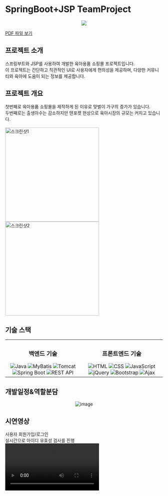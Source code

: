 # SpringBoot+JSP TeamProject
<div align="center">
<img src="https://capsule-render.vercel.app/api?type=waving&color=FFA500&height=200&section=header&text=Babee&fontSize=90" />
</div>

[PDF 파일 보기](https://github.com/mokapome/babee/blob/main/Babee%ED%8C%80%ED%94%84%EB%A1%9C%EC%A0%9D%ED%8A%B8.pdf)

## 프로젝트 소개

스프링부트와 JSP를 사용하여 개발한 육아용품 쇼핑몰 프로젝트입니다. <br>
이 프로젝트는 간단하고 직관적인 UI로 사용자에게 편의성을 제공하며, 다양한 커뮤니티와 육아에 도움이 되는 정보를 제공합니다.

## 프로젝트 개요

첫번째로 육아용품 쇼핑몰을 제작하게 된 이유로 맞벌이 가구의 증가가 있습니다.<br>
두번째로는 출생아수는 감소하지만 텐포켓 현상으로 육아시장의 규모는 커지고 있습니다. <br><br>
<img src="https://github.com/mokapome/babee/assets/142473323/f00ba41d-336e-4542-9527-36d4d2c64b15" width="300" height="300" alt="스크린샷1">
<img src="https://github.com/mokapome/babee/assets/142473323/c1eb6e0d-b4ab-4ac4-8a63-062be1001ff7" width="300" height="300" alt="스크린샷2">

## 기술 스택

<table>
  <tr>
    <td align="center">
      <h3>백엔드 기술</h3>
      <img src="https://img.shields.io/badge/Java-007396?style=for-the-badge&logo=java&logoColor=white" alt="Java">
      <img src="https://img.shields.io/badge/MyBatis-663300?style=for-the-badge&logo=mybatis&logoColor=white" alt="MyBatis">
      <img src="https://img.shields.io/badge/Tomcat-F8DC75?style=for-the-badge&logo=apache&logoColor=black" alt="Tomcat">
      <img src="https://img.shields.io/badge/Spring Boot-6DB33F?style=for-the-badge&logo=spring&logoColor=white" alt="Spring Boot">
      <img src="https://img.shields.io/badge/REST API-FF5733?style=for-the-badge&logo=rest&logoColor=white" alt="REST API">
    </td>
    <td align="center">
      <h3>프론트엔드 기술</h3>
      <img src="https://img.shields.io/badge/HTML-239120?style=for-the-badge&logo=html5&logoColor=white" alt="HTML">
      <img src="https://img.shields.io/badge/CSS-1572B6?style=for-the-badge&logo=css3&logoColor=white" alt="CSS">
      <img src="https://img.shields.io/badge/JavaScript-F7DF1E?style=for-the-badge&logo=javascript&logoColor=black" alt="JavaScript">
      <img src="https://img.shields.io/badge/jQuery-0769AD?style=for-the-badge&logo=jquery&logoColor=white" alt="jQuery">
      <img src="https://img.shields.io/badge/Bootstrap-563D7C?style=for-the-badge&logo=bootstrap&logoColor=white" alt="Bootstrap">
      <img src="https://img.shields.io/badge/Ajax-4A90E2?style=for-the-badge&logo=ajax&logoColor=white" alt="Ajax">
    </td>
  </tr>
</table>


## 개발일정&역할분담

<div align="center">
  <img src="https://github.com/mokapome/babee/assets/142473323/6373fea4-ac71-4630-84e1-0f74c3fdb399" alt="image">
</div>

## 시연영상

사용자 회원가입/로그인<br>
실시간으로 아이디 유효성 검사를 진행
<video src="https://github.com/mokapome/babee/assets/142473323/b2fc82b8-4f93-43ef-b944-b08b41395bcf"/>
<br>
사용자 회원정보 수정
[2](https://github.com/mokapome/babee/assets/142473323/62434087-4de8-4cc6-bec5-d9df3456a542)
<br>
사용자 회원탈퇴
[3](https://github.com/mokapome/babee/assets/142473323/741ec11b-b74b-4c78-a0a2-b0453e0a72c4)
<br>
사용자 카카오 상품 구매
[4](https://github.com/mokapome/babee/assets/142473323/b3bbba5f-2a77-40c4-8ad6-e82948348791)
<br>
사용자 장바구니 묶음 구매
[5](https://github.com/mokapome/babee/assets/142473323/0730dc5c-b26a-44b2-a6fe-3c4b535d95ae)
<br>
사용자 육아정보
[6](https://gitub.com/mokapome/babee/assets/142473323/2891c77d-d251-47a8-8b22-98ac6ba685f7)
<br>
사용자 상품리뷰
[7](https://github.com/mokapome/babee/assets/142473323/1b43d084-0a2d-45e5-a797-6e9974a8d7f6)
<br>
고객센터 문의하기
[8](https://github.com/mokapome/babee/assets/142473323/e3e087b6-64ba-47f7-b1ae-fab7b5a33847)
<br>
<br>
사업자 상품등록
[9](https://github.com/mokapome/babee/assets/142473323/d84a9a06-3a0b-4478-8d14-46f954a786a5)
사업자 상품문의 답변
[10](https://github.com/mokapome/babee/assets/142473323/d94a5355-60ba-41d1-85c2-dad578b1998c)


































